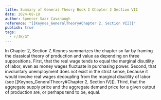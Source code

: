 ```yaml
---
title: Summary of General Theory Book I Chapter 2 Section VII
date: 2024-08-18
author: Spencer Saar Cavanaugh
reference: "[[Keynes_GeneralTheory#Chapter 2, Section VII]]"
publish: true
tags:
  - r/JK/GT
---
```

In Chapter 2, Section 7, Keynes summarizes the chapter so far by framing the classical theory of production and value as depending on three suppositions. First, that the real wage tends to equal the marginal disutility of labor, even as money wages fluctuate in purchasing power. Second, that involuntary unemployment does not exist in the strict sense, because it would involve real wages decoupling from the marginal disutility of labor (see [[Keynes_GeneralTheory#Chapter 2, Section IV]]). Third, that the aggregate supply price and the aggregate demand price for a given output of production are, or perhaps tend to be, equal.